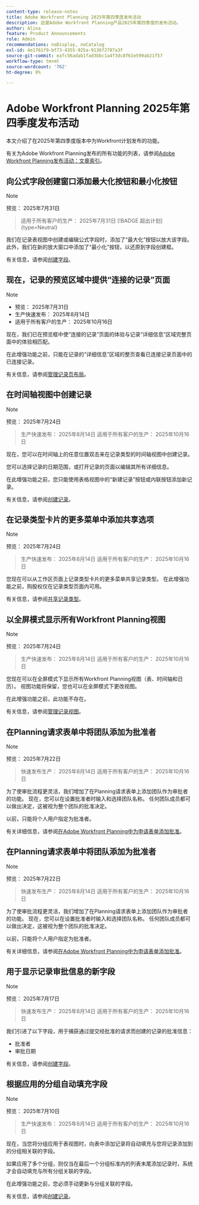 ```yaml
---
content-type: release-notes
title: Adobe Workfront Planning 2025年第四季度发布活动
description: 这是Adobe Workfront Planning产品2025年第四季度的发布活动。
author: Alina
feature: Product Announcements
role: Admin
recommendations: noDisplay, noCatalog
exl-id: 4e1761f9-bf73-4355-925a-9136f2787a3f
source-git-commit: eafc56adab1fad3bbc1a4f3dc8f61e599ab21f57
workflow-type: tm+mt
source-wordcount: '762'
ht-degree: 0%

---
```


# Adobe Workfront Planning 2025年第四季度发布活动

本文介绍了在2025年第四季度版本中为Workfront计划发布的功能。

<!--keep the sentence below for all future quarterly release pages-->

有关为Adobe Workfront Planning发布的所有功能的列表，请参阅[Adobe Workfront Planning发布活动：文章索引](/help/quicksilver/product-announcements/product-releases/planning-release-activity/planning-release-activity-article-index.md)。


## 向公式字段创建窗口添加最大化按钮和最小化按钮

>[!NOTE]
>
>预览： 2025年7月31日
>>适用于所有客户的生产： 2025年7月31日
>>[!BADGE 超出计划]{type=Neutral}

我们在记录表视图中创建或编辑公式字段时，添加了“最大化”按钮以放大该字段。 此外，我们在新的放大窗口中添加了“最小化”按钮，以还原到字段创建框。

有关信息，请参阅[创建字段](/help/quicksilver/planning/fields/create-fields.md)。

## 现在，记录的预览区域中提供“连接的记录”页面

>[!NOTE]
>
>* 预览： 2025年7月31日
>* 生产快速发布： 2025年8月14日
>* 适用于所有客户的生产： 2025年10月16日

现在，我们已在预览框中使“连接的记录”页面的体验与记录“详细信息”区域完整页面中的体验相匹配。

在此增强功能之前，只能在记录的“详细信息”区域的整页查看已连接记录页面中的已连接记录。

有关信息，请参阅[管理记录页布局](/help/quicksilver/planning/records/manage-the-record-page.md)。

<!--## Updates to Requesting experience 

>[!NOTE]
>
>* Preview: July 31, 2025
>* Production fast release: August 14, 2025
>* Production for all customers: October 16, 2025

To create a better user experience when making requests in Workfront and Workfront Planning, we've updated the requesting experience. Now you can:

* View Workfront and Workfront Planning requests in a single list.
* Filter submitted requests based on criteria you specify.
* Search for and select Workfront request queues and Workfront Planning forms in a consolidated experience.
* Hide and reorder columns in the submitted requests list.

This update also features changes to the look and feel of the page.

Previously, Workfront and Workfront Planning requests were on separate tabs, and filters were not customizable.

For more information on creating requests see:

* For Workfront: [Create and submit requests](/help/quicksilver/manage-work/requests/create-requests/create-submit-requests.md)
* For Workfront Planning: [Submit Adobe Workfront Planning requests to create records](/help/quicksilver/planning/requests/submit-requests.md) -->

## 在时间轴视图中创建记录

>[!NOTE]
>
>预览： 2025年7月24日
>>生产快速发布： 2025年8月14日
>>适用于所有客户的生产： 2025年10月16日

现在，您可以在时间轴上的任意位置双击来在记录类型的时间轴视图中创建记录。

您可以选择记录的日期范围，或打开记录的页面以编辑其所有详细信息。

在此增强功能之前，您只能使用表格视图中的“新建记录”按钮或内联按钮添加新记录。

有关信息，请参阅[创建记录](/help/quicksilver/planning/records/create-records.md)。

## 在记录类型卡片的更多菜单中添加共享选项

>[!NOTE]
>
>预览： 2025年7月24日
>>生产快速发布： 2025年8月14日
>>适用于所有客户的生产： 2025年10月16日

您现在可以从工作区页面上记录类型卡片的更多菜单共享记录类型。 在此增强功能之前，购股权仅在记录类型页面内可用。

有关信息，请参阅[共享记录类型](/help/quicksilver/planning/access/share-record-types.md)。

## 以全屏模式显示所有Workfront Planning视图

>[!NOTE]
>
>预览： 2025年7月24日
>>生产快速发布： 2025年8月14日
>>适用于所有客户的生产： 2025年10月16日

您现在可以在全屏模式下显示所有Workfront Planning视图（表、时间轴和日历）。 视图功能将保留，您也可以在全屏模式下更改视图。

在此增强功能之前，此功能不存在。

有关信息，请参阅[管理记录视图](/help/quicksilver/planning/views/manage-record-views.md)。

## 在Planning请求表单中将团队添加为批准者

>[!NOTE]
>
>预览： 2025年7月22日
>>快速发布生产： 2025年8月14日
>>适用于所有客户的生产： 2025年10月16日

为了使审批流程更灵活，我们增加了在Planning请求表单上添加团队作为审批者的功能。 现在，您可以在设置批准者时输入和选择团队名称。 任何团队成员都可以做出决定，这被视为整个团队的批准决定。

以前，只能将个人用户指定为批准者。

有关详细信息，请参阅[在Adobe Workfront Planning中为申请表单添加批准](/help/quicksilver/planning/requests/add-approval-to-request-form.md)。

## 在Planning请求表单中将团队添加为批准者

>[!NOTE]
>
>预览： 2025年7月22日
>>快速发布生产： 2025年8月14日
>>适用于所有客户的生产： 2025年10月16日

为了使审批流程更灵活，我们增加了在Planning请求表单上添加团队作为审批者的功能。 现在，您可以在设置批准者时输入和选择团队名称。 任何团队成员都可以做出决定，这被视为整个团队的批准决定。

以前，只能将个人用户指定为批准者。

有关详细信息，请参阅[在Adobe Workfront Planning中为申请表单添加批准](/help/quicksilver/planning/requests/add-approval-to-request-form.md)。

## 用于显示记录审批信息的新字段

>[!NOTE]
>
>预览： 2025年7月17日
>>快速发布生产： 2025年8月14日
>>适用于所有客户的生产： 2025年10月16日

我们引进了以下字段，用于捕获通过提交经批准的请求而创建的记录的批准信息：

* 批准者
* 审批日期

有关信息，请参阅[创建字段](/help/quicksilver/planning/fields/create-fields.md)。

## 根据应用的分组自动填充字段

>[!NOTE]
>
>预览： 2025年7月10日
>>生产快速发布： 2025年8月14日
>>适用于所有客户的生产： 2025年10月16日


现在，当您将分组应用于表视图时，向表中添加记录将自动填充与您将记录添加到的分组相关联的字段。

如果应用了多个分组，则仅当在最后一个分组标准内的列表末尾添加记录时，系统才会自动填充与所有分组关联的字段。

在此增强功能之前，您必须手动更新与分组关联的字段。

有关信息，请参阅[创建记录](/help/quicksilver/planning/records/create-records.md)。
